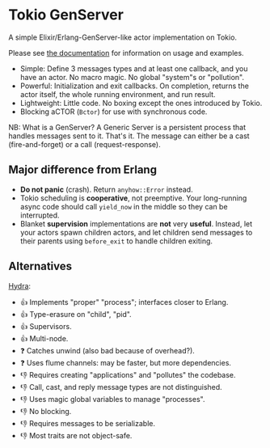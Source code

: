 # Tokio GenServer

A simple Elixir/Erlang-GenServer-like actor implementation on Tokio.

Please see [the documentation] for information on usage and examples.

- Simple: Define 3 messages types and at least one callback,
    and you have an actor. No macro magic. No global "system"s or "pollution".
- Powerful: Initialization and exit callbacks.
    On completion, returns the actor itself, the whole running environment,
    and run result.
- Lightweight: Little code. No boxing except the ones introduced by Tokio.
- Blocking aCTOR (`Bctor`) for use with synchronous code.

NB: What is a GenServer?
A Generic Server is a persistent process that handles messages sent to it.
That's it.
The message can either be a cast (fire-and-forget)
or a call (request-response).

## Major difference from Erlang

- **Do not panic** (crash). Return `anyhow::Error` instead.
- Tokio scheduling is **cooperative**, not preemptive.
    Your long-running async code should call `yield_now` in the middle so
    they can be interrupted.
- Blanket **supervision** implementations are **not** very **useful**.
    Instead, let your actors spawn children actors,
    and let children send messages to their parents using `before_exit` to
    handle children exiting.

## Alternatives

[Hydra](https://github.com/dtzxporter/hydra):

- 👍 Implements "proper" "process"; interfaces closer to Erlang.
- 👍 Type-erasure on "child", "pid".
- 👍 Supervisors.
- 👍 Multi-node.
- ❓ Catches unwind (also bad because of overhead?).
- ❓ Uses flume channels: may be faster, but more dependencies.
- 👎 Requires creating "applications" and "pollutes" the codebase.
- 👎 Call, cast, and reply message types are not distinguished.
- 👎 Uses magic global variables to manage "processes".
- 👎 No blocking.
- 👎 Requires messages to be serializable.
- 👎 Most traits are not object-safe.

[the documentation]: https://docs.rs/tokio_gen_server/latest/tokio_gen_server/
